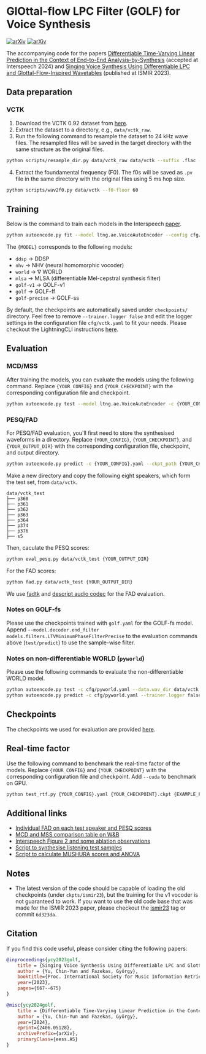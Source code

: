 # GlOttal-flow LPC Filter (GOLF) for Voice Synthesis
[![arXiv](https://img.shields.io/badge/arXiv-2306.17252-00ff00.svg)](https://arxiv.org/abs/2306.17252)
[![arXiv](https://img.shields.io/badge/arXiv-2406.05128-00ff00.svg)](https://arxiv.org/abs/2406.05128)

The accompanying code for the papers [Differentiable Time-Varying Linear Prediction in the Context of End-to-End Analysis-by-Synthesis](https://arxiv.org/abs/2406.05128) (accepted at Interspeech 2024) and [Singing Voice Synthesis Using Differentiable LPC and Glottal-Flow-Inspired Wavetables](https://zenodo.org/records/10265377) (published at ISMIR 2023).

## Data preparation

### VCTK

1. Download the VCTK 0.92 dataset from [here](https://datashare.is.ed.ac.uk/handle/10283/3443).
2. Extract the dataset to a directory, e.g., `data/vctk_raw`.
3. Run the following command to resample the dataset to 24 kHz wave files. The resampled files will be saved in the target directory with the same structure as the original files.
```bash
python scripts/resample_dir.py data/vctk_raw data/vctk --suffix .flac --sr 24000
```
4. Extract the foundamental frequency (F0). The f0s will be saved as `.pv` file in the same directory with the original files using 5 ms hop size.
```bash
python scripts/wav2f0.py data/vctk --f0-floor 60
```

## Training

Below is the command to train each models in the Interspeech [paper](https://arxiv.org/abs/2406.05128).

```bash
python autoencode.py fit --model ltng.ae.VoiceAutoEncoder --config cfg/vctk.yaml --model cfg/ae/decoder/{MODEL}.yaml --trainer.logger false
```

The `{MODEL}` corresponds to the following models:
- `ddsp` $\rightarrow$ DDSP
- `nhv` $\rightarrow$ NHV (neural homomorphic vocoder)
- `world` $\rightarrow$ $\nabla$ WORLD
- `mlsa` $\rightarrow$ MLSA (differentiable Mel-cepstral synthesis filter)
- `golf-v1` $\rightarrow$ GOLF-v1
- `golf` $\rightarrow$ GOLF-ff
- `golf-precise` $\rightarrow$ GOLF-ss

By default, the checkpoints are automatically saved under `checkpoints/` directory. 
Feel free to remove `--trainer.logger false` and edit the logger settings in the configuration file `cfg/vctk.yaml` to fit your needs.
Please checkout the LightningCLI instructions [here](https://lightning.ai/docs/pytorch/stable/cli/lightning_cli_advanced.html).

## Evaluation

### MCD/MSS

After training the models, you can evaluate the models using the following command. Replace `{YOUR_CONFIG}` and `{YOUR_CHECKPOINT}` with the corresponding configuration file and checkpoint.

```bash
python autoencode.py test --model ltng.ae.VoiceAutoEncoder -c {YOUR_CONFIG}.yaml --ckpt_path {YOUR_CHECKPOINT}.ckpt --data.duration 2 --data.overlap 0 --seed_everything false --data.wav_dir data/vctk --data.batch_size 32 --trainer.logger false
```

### PESQ/FAD

For PESQ/FAD evaluation, you'll first need to store the synthesised waveforms in a directory. Replace `{YOUR_CONFIG}`, `{YOUR_CHECKPOINT}`, and `{YOUR_OUTPUT_DIR}` with the corresponding configuration file, checkpoint, and output directory.

```bash
python autoencode.py predict -c {YOUR_CONFIG}.yaml --ckpt_path {YOUR_CHECKPOINT}.ckpt --trainer.logger false --seed_everything false --data.wav_dir data/vctk --trainer.callbacks+=autoencode.MyPredictionWriter --trainer.callbacks.output_dir {YOUR_OUTPUT_DIR}
```

Make a new directory and copy the following eight speakers, which form the test set, from `data/vctk`.
```
data/vctk_test
├── p360
├── p361
├── p362
├── p363
├── p364
├── p374
├── p376
├── s5
```

Then, caculate the PESQ scores:
    
```bash
python eval_pesq.py data/vctk_test {YOUR_OUTPUT_DIR}
```

For the FAD scores:

```bash
python fad.py data/vctk_test {YOUR_OUTPUT_DIR}
```

We use [fadtk](https://github.com/microsoft/fadtk) and [descript audio codec](https://github.com/descriptinc/descript-audio-codec) for the FAD evaluation. 

### Notes on GOLF-fs

Please use the checkpoints trained with `golf.yaml` for the GOLF-fs model. Append `--model.decoder.end_filter models.filters.LTVMinimumPhaseFilterPrecise` to the evaluation commands above (`test/predict`) to use the sample-wise filter.

### Notes on non-differentiable WORLD (`pyworld`)

Please use the following commands to evaluate the non-differentiable WORLD model.

```bash
python autoencode.py test -c cfg/pyworld.yaml --data.wav_dir data/vctk --model ltng.world_ae.WORLDAutoEncoder
python autoencode.py predict -c cfg/pyworld.yaml --trainer.logger false --seed_everything false --data.wav_dir data/vctk --trainer.callbacks+=autoencode.MyPredictionWriter --trainer.callbacks.output_dir {YOUR_OUTPUT_DIR}
```

## Checkpoints

The checkpoints we used for evaluation are provided [here](ckpts/interspeech24).

## Real-time factor

Use the following command to benchmark the real-time factor of the models. Replace `{YOUR_CONFIG}` and `{YOUR_CHECKPOINT}` with the corresponding configuration file and checkpoint. Add `--cuda` to benchmark on GPU.

```bash
python test_rtf.py {YOUR_CONFIG}.yaml {YOUR_CHECKPOINT}.ckpt {EXAMPLE_FILE}.wav
```

## Additional links

- [Individual FAD on each test speaker and PESQ scores](https://docs.google.com/spreadsheets/d/1E_2AVUXLITRd1R5oolYvcYwKqAB5YJ_V_jWVkQKx-VQ/edit?usp=sharing)
- [MCD and MSS comparison table on W&B](https://api.wandb.ai/links/iamycy/qa1pckb0)
- [Interspeech Figure 2 and some ablation observations](notebooks/interspeech/compare-spec-env.ipynb)
- [Script to synthesise listening test samples](notebooks/interspeech/listening-samples.ipynb)
- [Script to calculate MUSHURA scores and ANOVA](notebooks/interspeech/mushura.ipynb)

## Notes

- The latest version of the code should be capable of loading the old checkpoints (under `ckpts/ismir23`), but the training for the v1 vocoder is not guaranteed to work. If you want to use the old code base that was made for the ISMIR 2023 paper, please checkout the [ismir23](https://github.com/yoyololicon/golf/releases/tag/ismir23) tag or commit `6d323da`.


## Citation

If you find this code useful, please consider citing the following papers:

```bibtex
@inproceedings{ycy2023golf,
    title = {Singing Voice Synthesis Using Differentiable LPC and Glottal-Flow-Inspired Wavetables},
    author = {Yu, Chin-Yun and Fazekas, György},
    booktitle={Proc. International Society for Music Information Retrieval},
    year={2023},
    pages={667--675}
}

@misc{ycy2024golf,
    title = {Differentiable Time-Varying Linear Prediction in the Context of End-to-End Analysis-by-Synthesis},
    author = {Yu, Chin-Yun and Fazekas, György},
    year={2024},
    eprint={2406.05128},
    archivePrefix={arXiv},
    primaryClass={eess.AS}
}
```